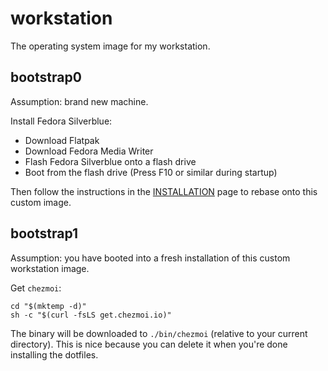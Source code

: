 # workstation

The operating system image for my workstation.

## bootstrap0

Assumption: brand new machine.

Install Fedora Silverblue:

- Download Flatpak
- Download Fedora Media Writer
- Flash Fedora Silverblue onto a flash drive
- Boot from the flash drive (Press F10 or similar during startup)

Then follow the instructions in the [INSTALLATION](INSTALLATION.md) page to rebase onto this custom image.

## bootstrap1

Assumption: you have booted into a fresh installation of this custom workstation image.

Get `chezmoi`:

```
cd "$(mktemp -d)"
sh -c "$(curl -fsLS get.chezmoi.io)"
```

The binary will be downloaded to `./bin/chezmoi` (relative to your current directory). This is nice because you can delete it when you're done installing the dotfiles.
